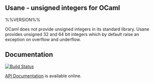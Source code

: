 ## Usane - unsigned integers for OCaml

%%VERSION%%

OCaml does not provide unsigned integers in its standard library.  Usane
provides unsigned 32 and 64 bit integers which by default raise an exception on
overflow and underflow.

## Documentation

[![Build Status](https://travis-ci.org/hannesm/usane.svg?branch=master)](https://travis-ci.org/hannesm/usane)

[API Documentation](https://hannesm.github.io/usane/doc/) is available online.
